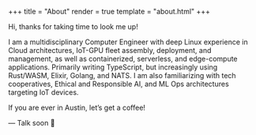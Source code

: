 +++
title = "About"
render = true
template = "about.html"
+++

Hi, thanks for taking time to look me up!

I am a multidisciplinary Computer Engineer with deep Linux experience in Cloud architectures, IoT-GPU fleet assembly, deployment, and management, as well as containerized, serverless, and edge-compute applications. Primarily writing TypeScript, but increasingly using Rust/WASM, Elixir, Golang, and NATS.  I am also familiarizing with tech cooperatives, Ethical and Responsible AI, and ML Ops architectures targeting IoT devices. 

If you are ever in Austin, let’s get a coffee!

— Talk soon 🙂